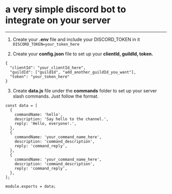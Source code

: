 # a very simple discord bot to integrate on your server

---

1. Create your **.env** file and include your DISCORD_TOKEN in it <br>
`DISCORD_TOKEN=your_token_here` 

2. Create your **config.json** file to set up your **clientId, guildId, token.** <br>
```
{
  "clientId": "your_clientId_here",
  "guildId": ["guildId", "add_another_guildId_you_want"],
  "token": "your_token_here"
}
```

3. Create **data.js** file under the **commands** folder to set up your server slash commands. Just follow the format. <br>
```
const data = [
  {
    commandName: 'hello',
    description: 'Say hello to the channel.',
    reply: 'Hello, everyone!.',
  },
  {
    commandName: 'your_command_name_here',
    description: 'command_description',
    reply: 'command_reply',
  },
  {
    commandName: 'your_command_name_here',
    description: 'command_description',
    reply: 'command_reply',
  },
];

module.exports = data;
```

